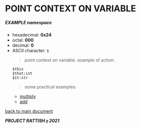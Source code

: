# POINT CONTEXT ON VARIABLE
##### EXAMPLE namespace
- hexadecimal: __0x24__
- octal: __000__
- decimal: __0__
- ASCII character: `$`
  > point context on variable.
  > example of action:
  ```
  $this
  $that:int
  $it:str
  ```
  > some practical examples:
  - [multiply](https://github.com/Sarverott/rattish-manuals/blob/main/LICENSE#L1)
  - [add]()

[back to main document](../README.md)

***PROJECT RATTISH `@` 2021***
